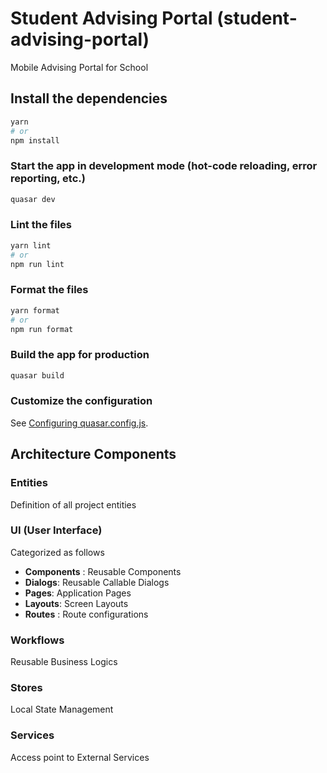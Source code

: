 # Student Advising Portal (student-advising-portal)

Mobile Advising Portal for School

## Install the dependencies

```bash
yarn
# or
npm install
```

### Start the app in development mode (hot-code reloading, error reporting, etc.)

```bash
quasar dev
```

### Lint the files

```bash
yarn lint
# or
npm run lint
```

### Format the files

```bash
yarn format
# or
npm run format
```

### Build the app for production

```bash
quasar build
```

### Customize the configuration

See [Configuring quasar.config.js](https://v2.quasar.dev/quasar-cli-vite/quasar-config-js).

## Architecture Components

### Entities

Definition of all project entities

### UI (User Interface)

Categorized as follows

- **Components** : Reusable Components
- **Dialogs**: Reusable Callable Dialogs
- **Pages**: Application Pages
- **Layouts**: Screen Layouts
- **Routes** : Route configurations

### Workflows

Reusable Business Logics

### Stores

Local State Management

### Services

Access point to External Services

